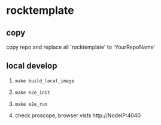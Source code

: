 # rocktemplate

## copy

copy repo and replace all 'rocktemplate' to 'YourRepoName'

## local develop

1. `make build_local_image`

2. `make e2e_init`

3. `make e2e_run`

4. check proscope, browser vists http://NodeIP:4040
